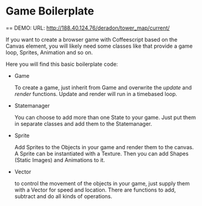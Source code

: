 # Game Boilerplate

== DEMO:
URL: http://188.40.124.76/deradon/tower_map/current/

If you want to create a browser game with Coffeescript based on the Canvas element, you will likely need some classes like that provide a game loop, Sprites, Animation and so on.

Here you will find this basic boilerplate code:

* Game

  To create a game, just inherit from Game and overwrite the *update* and *render* functions.
  Update and render will run in a timebased loop.
  
* Statemanager

  You can choose to add more than one State to your game. 
  Just put them in separate classes and add them to the Statemanager.
  
* Sprite

  Add Sprites to the Objects in your game and render them to the canvas.
  A Sprite can be instantiated with a Texture. Then you can add Shapes (Static Images) and Animations to it.

* Vector

  to control the movement of the objects in your game, just supply them with a Vector for speed and location.
  There are functions to add, subtract and do all kinds of operations.
